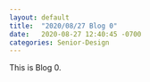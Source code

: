 ```yaml
---
layout: default
title:  "2020/08/27 Blog 0"
date:   2020-08-27 12:40:45 -0700
categories: Senior-Design
---
```

This is Blog 0.
